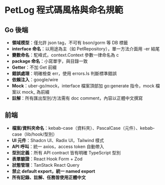 # PetLog 程式碼風格與命名規範

## Go 後端
- **領域模型**：僅允許 json tag，不可有 bson/gorm 等 DB 標籤
- **interface 命名**：以用途為主（如 PetRepository），單一方法介面用 -er 結尾
- **變數命名**：駝峰式，context.Context 參數一律命名為 c
- **package 命名**：小寫單字，與目錄一致
- **Getter**：不加 Get 前綴
- **錯誤處理**：明確檢查 err，使用 errors.Is 判斷標準錯誤
- **依賴注入**：google/wire
- **Mock**：uber-go/mock，interface 檔案頂部加 go:generate 指令，mock 檔案以 mock_ 為前綴
- **註解**：所有匯出型別/方法需有 doc comment，內容以正體中文撰寫

## 前端
- **檔案/資料夾命名**：kebab-case（資料夾）、PascalCase（元件）、kebab-case（lib/hook/型別）
- **UI 元件**：Shadcn UI、Radix UI，Tailwind 樣式
- **API 呼叫**：統一 axios，access token 自動帶入
- **型別定義**：所有 API contract 皆有明確 TypeScript 型別
- **表單驗證**：React Hook Form + Zod
- **狀態管理**：TanStack React Query
- **禁止 default export，統一 named export**
- **所有記錄、註解、任務皆使用正體中文**